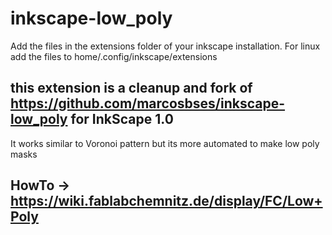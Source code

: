 # inkscape-low_poly
Add the files in the extensions folder of your inkscape installation.
For linux add the files to home/.config/inkscape/extensions

## this extension is a cleanup and fork of https://github.com/marcosbses/inkscape-low_poly for InkScape 1.0
It works similar to Voronoi pattern but its more automated to make low poly masks

## HowTo -> https://wiki.fablabchemnitz.de/display/FC/Low+Poly
